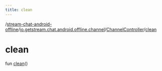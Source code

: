 ```yaml
---
title: clean
---
```

/[stream-chat-android-offline](../../index.md)/[io.getstream.chat.android.offline.channel](../index.md)/[ChannelController](index.md)/[clean](clean.md)  
  
  
  
# clean  
fun [clean](clean.md)()
